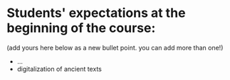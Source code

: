 # Students' expectations at the beginning of the course:

(add yours here below as a new bullet point. you can add more than one!)

- ...
- digitalization of ancient texts
